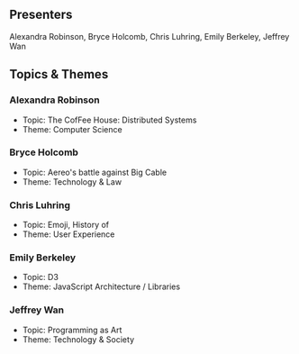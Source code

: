 ## Presenters

Alexandra Robinson, Bryce Holcomb, Chris Luhring, Emily Berkeley, Jeffrey Wan

## Topics & Themes

### Alexandra Robinson

* Topic: The CofFee House: Distributed Systems
* Theme: Computer Science

### Bryce Holcomb

* Topic: Aereo's battle against Big Cable
* Theme: Technology & Law

### Chris Luhring

* Topic: Emoji, History of
* Theme: User Experience

### Emily Berkeley

* Topic: D3
* Theme: JavaScript Architecture / Libraries

### Jeffrey Wan

* Topic: Programming as Art 
* Theme: Technology & Society
